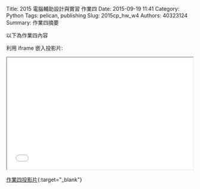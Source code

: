 Title: 2015 電腦輔助設計與實習 作業四
Date: 2015-09-19 11:41
Category: Python
Tags: pelican, publishing
Slug: 2015cp_hw_w4
Authors: 40323124
Summary: 作業四摘要

以下為作業四內容

利用 iframe 嵌入投影片:

<iframe src="40323124_cp_w4_p.html" width="500" height="300"></iframe>

[作業四投影片](40323124_cp_w4_p.html){:target="_blank"}

